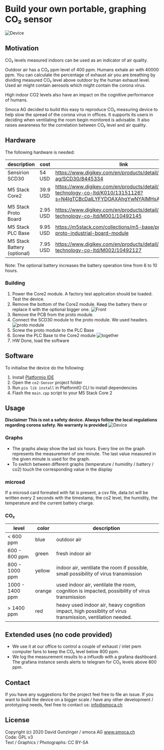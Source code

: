 # Build your own portable, graphing CO₂ sensor

![Device](pictures/device.png "The Device")

## Motivation

CO₂ levels measured indoors can be used as an indicator of air quality.

Outdoor air has a CO₂ ppm level of 400 ppm. Humans exhale air with 40000 ppm. You can calculate the percentage of exhaust air you are breathing by dividing measured CO₂ level above outdoor by the human exhaust level. Used air might contain aerosols which might contain the corona virus.

High indoor CO2 levels also have an impact on the cognitive performance of humans. 

Smoca AG decided to build this easy to reproduce CO₂ measuring device to help slow the spread of the corona virus in offices.
It supports its users in deciding when ventilating the room begin monitored is advisable. It also raises awareness for the correlation between CO₂ level and air quality.

## Hardware

The following hardware is needed:

| description | cost |  link |
|-|-|-|
| Sensirion SCD30 | 54 USD | https://www.digikey.com/en/products/detail/sensirion-ag/SCD30/8445334 |
| M5 Stack Core2 | 39.9 USD | https://www.digikey.com/en/products/detail/m5stack-technology-co-ltd/K010/13151126?s=N4IgTCBcDaILYFYDOAXAhgYwNYAIMHsAnAUwgF0BfIA
| M5 Stack Proto Board | 2.95 USD | https://www.digikey.com/en/products/detail/m5stack-technology-co-ltd/M001/10492145
| M5 Stack PLC Base | 9.95 USD |  https://m5stack.com/collections/m5-base/products/plc-proto-industrial-board-module
| M5 Stack Battery (optional) | 7.95 USD | https://www.digikey.com/en/products/detail/m5stack-technology-co-ltd/M002/10492127

Note: The optional battery increases the battery operation time from 6 to 10 hours.

### Building

1. Power the Core2 module. A factory test application should be loaded. Test the device.
2. Remove the bottom of the Core2 module. Keep the battery there or replace it with the optional bigger one. 
![Front](pictures/front.jpg "Front")
3. Remove the PCB from the proto module. 
4. Connect the SCD30 module to the proto module. We used headers. 
![proto module](pictures/solder.jpg "proto")
5. Screw the proto module to the PLC Base
6. Screw the PLC Base to the Core2 module 
![together](pictures/together.jpg "connected")
7. HW Done, load the software

## Software

To initialise the device do the following:
1. Install [Platformio IDE](https://platformio.org/platformio-ide)
2. Open the ```co2-Sensor``` project folder
3. Run ```pio lib install``` in PlatformIO CLI to install dependencies
4. Flash the ```main.cpp``` script to your M5 Stack Core 2

## Usage

**Disclaimer This is not a safety device. Always follow the local regulations regarding corona safety. No warranty is provided**
![Device](pictures/flyer.png "Device usage")



### Graphs

* The graphs alway show the last six hours. Every line on the graph represents the measurement of one minute. The last value measured in the given minute is used for the graph.
* To switch between different graphs (temperature / humidity / battery / co2) touch the corresponding value in the display

### microsd

If a microsd card formated with fat is present, a csv file, data.txt will be written every 2 seconds with the timestamp, the co2 level, the humidity, the temperature and the current battery charge.

### CO₂

| level | color | description |
|-|-|-|
| < 600 ppm | blue | outdoor air |
| 600 - 800 ppm | green | fresh indoor air |
| 800 - 1000 ppm | yellow | indoor air, ventilate the room if possible, small possibility of virus transmission |
| 1000 - 1400 ppm | orange | used indoor air, ventilate the room, cognition is impacted, possibility of virus transmission |
| > 1400 ppm | red | heavy used indoor air, heavy cognition impact, high possiblity of virus transmission, ventilation needed.

## Extended uses (no code provided)
* We use it at our office to control a couple of exhaust / inlet pwm computer fans to keep the CO₂ level below 800 ppm.
* We log the measurement results to a influxdb with a grafana dashboard. The grafana instance sends alerts to telegram for CO₂ levels above 800 ppm.

## Contact

If you have any suggestions for the project feel free to file an issue. If you want to build the device on a bigger scale / have any other development / prototyping needs, feel free to contact us: info@smoca.ch

## License

Copyright (c) 2020 David Gunzinger / smoca AG www.smoca.ch \
Code: GPL v3 \
Text / Graphics / Photographs: CC BY-SA